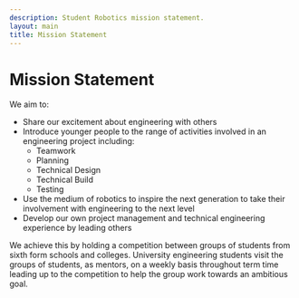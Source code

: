 ```yaml
---
description: Student Robotics mission statement.
layout: main
title: Mission Statement
---
```

Mission Statement
=================

We aim to:

* Share our excitement about engineering with others
* Introduce younger people to the range of activities involved in an engineering project including:
	+ Teamwork
	+ Planning
	+ Technical Design
	+ Technical Build
	+ Testing
* Use the medium of robotics to inspire the next generation to take their involvement with engineering to the next level
* Develop our own project management and technical engineering experience by leading others

We achieve this by holding a competition between groups of students from sixth form schools and colleges. University engineering students visit the groups of students, as mentors, on a weekly basis throughout term time leading up to the competition to help the group work towards an ambitious goal.


